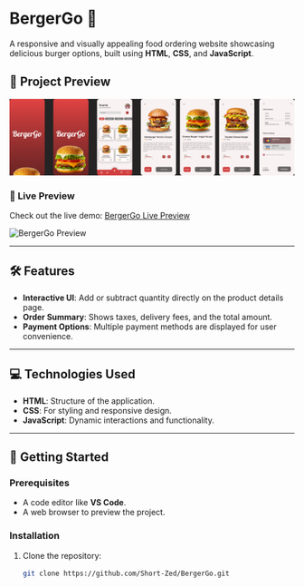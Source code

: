 # BergerGo 🍔  
A responsive and visually appealing food ordering website showcasing delicious burger options, built using **HTML**, **CSS**, and **JavaScript**.

## 📸 Project Preview  
![BergerGo Preview](./BergerGo.png)  

### 🔗 Live Preview  
Check out the live demo: [BergerGo Live Preview](https://short-zed.github.io/BergerGo/) 

![BergerGo Preview](./screenshot.gif)  

---

## 🛠️ Features  
- **Interactive UI**: Add or subtract quantity directly on the product details page.  
- **Order Summary**: Shows taxes, delivery fees, and the total amount.  
- **Payment Options**: Multiple payment methods are displayed for user convenience.  

---

## 💻 Technologies Used  
- **HTML**: Structure of the application.  
- **CSS**: For styling and responsive design.  
- **JavaScript**: Dynamic interactions and functionality.  

---

## 🚀 Getting Started  

### Prerequisites  
- A code editor like **VS Code**.  
- A web browser to preview the project.  

### Installation  
1. Clone the repository:  
   ```bash  
   git clone https://github.com/Short-Zed/BergerGo.git 
